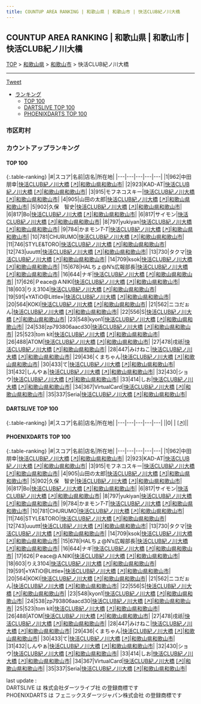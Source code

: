 ```yaml
---
title: COUNTUP AREA RANKING | 和歌山県 | 和歌山市 | 快活CLUB紀ノ川大橋
---
```

## COUNTUP AREA RANKING | 和歌山県 | 和歌山市 | 快活CLUB紀ノ川大橋

[TOP](/darts/rank/) > [和歌山県](/darts/rank/和歌山県/) > [和歌山市](/darts/rank/和歌山県/和歌山市/) > 快活CLUB紀ノ川大橋

___

<a href="https://twitter.com/share?ref_src=twsrc%5Etfw" data-text="COUNTUP AREA RANKING | 和歌山県和歌山市快活CLUB紀ノ川大橋" class="twitter-share-button" data-hashtags="DARTSLIVE,PHOENIXDARTS,darts,ダーツ" data-show-count="false">Tweet</a>

* [ランキング](#カウントアップランキング)
    * [TOP 100](#top-100)
    * [DARTSLIVE TOP 100](#dartslive-top-100)
    * [PHOENIXDARTS TOP 100](#phoenixdarts-top-100)

### 市区町村

<ul>

</ul>

### カウントアップランキング

#### TOP 100



{:.table-ranking}
|#|スコア|名前|店名|所在地|
|---|---|---|---|---|
|1|962|<span class="rank-name-pd">中田 朋幸</span>|<a href="/darts/rank/shops/55724.html">快活CLUB紀ノ川大橋</a> <a href="https://vs.phoenixdarts.com/jp/shop/shopDetailInfo/s_55724?s_seq=55724">[↗]</a>|<a href="/darts/rank/和歌山県/和歌山市">和歌山県和歌山市</a>|
|2|923|<span class="rank-name-pd">KAD-AT</span>|<a href="/darts/rank/shops/55724.html">快活CLUB紀ノ川大橋</a> <a href="https://vs.phoenixdarts.com/jp/shop/shopDetailInfo/s_55724?s_seq=55724">[↗]</a>|<a href="/darts/rank/和歌山県/和歌山市">和歌山県和歌山市</a>|
|3|915|<span class="rank-name-pd">モフネコスキー</span>|<a href="/darts/rank/shops/55724.html">快活CLUB紀ノ川大橋</a> <a href="https://vs.phoenixdarts.com/jp/shop/shopDetailInfo/s_55724?s_seq=55724">[↗]</a>|<a href="/darts/rank/和歌山県/和歌山市">和歌山県和歌山市</a>|
|4|905|<span class="rank-name-pd">山田の太郎</span>|<a href="/darts/rank/shops/55724.html">快活CLUB紀ノ川大橋</a> <a href="https://vs.phoenixdarts.com/jp/shop/shopDetailInfo/s_55724?s_seq=55724">[↗]</a>|<a href="/darts/rank/和歌山県/和歌山市">和歌山県和歌山市</a>|
|5|902|<span class="rank-name-pd">久保　智史</span>|<a href="/darts/rank/shops/55724.html">快活CLUB紀ノ川大橋</a> <a href="https://vs.phoenixdarts.com/jp/shop/shopDetailInfo/s_55724?s_seq=55724">[↗]</a>|<a href="/darts/rank/和歌山県/和歌山市">和歌山県和歌山市</a>|
|6|817|<span class="rank-name-pd">Bo</span>|<a href="/darts/rank/shops/55724.html">快活CLUB紀ノ川大橋</a> <a href="https://vs.phoenixdarts.com/jp/shop/shopDetailInfo/s_55724?s_seq=55724">[↗]</a>|<a href="/darts/rank/和歌山県/和歌山市">和歌山県和歌山市</a>|
|6|817|<span class="rank-name-pd">サイモン</span>|<a href="/darts/rank/shops/55724.html">快活CLUB紀ノ川大橋</a> <a href="https://vs.phoenixdarts.com/jp/shop/shopDetailInfo/s_55724?s_seq=55724">[↗]</a>|<a href="/darts/rank/和歌山県/和歌山市">和歌山県和歌山市</a>|
|8|797|<span class="rank-name-pd">yukiyan</span>|<a href="/darts/rank/shops/55724.html">快活CLUB紀ノ川大橋</a> <a href="https://vs.phoenixdarts.com/jp/shop/shopDetailInfo/s_55724?s_seq=55724">[↗]</a>|<a href="/darts/rank/和歌山県/和歌山市">和歌山県和歌山市</a>|
|9|784|<span class="rank-name-pd">かまモン*T-T*</span>|<a href="/darts/rank/shops/55724.html">快活CLUB紀ノ川大橋</a> <a href="https://vs.phoenixdarts.com/jp/shop/shopDetailInfo/s_55724?s_seq=55724">[↗]</a>|<a href="/darts/rank/和歌山県/和歌山市">和歌山県和歌山市</a>|
|10|781|<span class="rank-name-pd">CHURUMO</span>|<a href="/darts/rank/shops/55724.html">快活CLUB紀ノ川大橋</a> <a href="https://vs.phoenixdarts.com/jp/shop/shopDetailInfo/s_55724?s_seq=55724">[↗]</a>|<a href="/darts/rank/和歌山県/和歌山市">和歌山県和歌山市</a>|
|11|746|<span class="rank-name-pd">STYLE&amp;TORO</span>|<a href="/darts/rank/shops/55724.html">快活CLUB紀ノ川大橋</a> <a href="https://vs.phoenixdarts.com/jp/shop/shopDetailInfo/s_55724?s_seq=55724">[↗]</a>|<a href="/darts/rank/和歌山県/和歌山市">和歌山県和歌山市</a>|
|12|743|<span class="rank-name-pd">uuuttt</span>|<a href="/darts/rank/shops/55724.html">快活CLUB紀ノ川大橋</a> <a href="https://vs.phoenixdarts.com/jp/shop/shopDetailInfo/s_55724?s_seq=55724">[↗]</a>|<a href="/darts/rank/和歌山県/和歌山市">和歌山県和歌山市</a>|
|13|730|<span class="rank-name-pd">タクマ</span>|<a href="/darts/rank/shops/55724.html">快活CLUB紀ノ川大橋</a> <a href="https://vs.phoenixdarts.com/jp/shop/shopDetailInfo/s_55724?s_seq=55724">[↗]</a>|<a href="/darts/rank/和歌山県/和歌山市">和歌山県和歌山市</a>|
|14|709|<span class="rank-name-pd">ksok</span>|<a href="/darts/rank/shops/55724.html">快活CLUB紀ノ川大橋</a> <a href="https://vs.phoenixdarts.com/jp/shop/shopDetailInfo/s_55724?s_seq=55724">[↗]</a>|<a href="/darts/rank/和歌山県/和歌山市">和歌山県和歌山市</a>|
|15|678|<span class="rank-name-pd">HALちょ@N’s広報部長</span>|<a href="/darts/rank/shops/55724.html">快活CLUB紀ノ川大橋</a> <a href="https://vs.phoenixdarts.com/jp/shop/shopDetailInfo/s_55724?s_seq=55724">[↗]</a>|<a href="/darts/rank/和歌山県/和歌山市">和歌山県和歌山市</a>|
|16|644|<span class="rank-name-pd">ナギ</span>|<a href="/darts/rank/shops/55724.html">快活CLUB紀ノ川大橋</a> <a href="https://vs.phoenixdarts.com/jp/shop/shopDetailInfo/s_55724?s_seq=55724">[↗]</a>|<a href="/darts/rank/和歌山県/和歌山市">和歌山県和歌山市</a>|
|17|626|<span class="rank-name-pd">Ｐeace@ＡNIKI</span>|<a href="/darts/rank/shops/55724.html">快活CLUB紀ノ川大橋</a> <a href="https://vs.phoenixdarts.com/jp/shop/shopDetailInfo/s_55724?s_seq=55724">[↗]</a>|<a href="/darts/rank/和歌山県/和歌山市">和歌山県和歌山市</a>|
|18|603|<span class="rank-name-pd">りえ3104</span>|<a href="/darts/rank/shops/55724.html">快活CLUB紀ノ川大橋</a> <a href="https://vs.phoenixdarts.com/jp/shop/shopDetailInfo/s_55724?s_seq=55724">[↗]</a>|<a href="/darts/rank/和歌山県/和歌山市">和歌山県和歌山市</a>|
|19|591|<span class="rank-name-pd">«YATiO@Little»</span>|<a href="/darts/rank/shops/55724.html">快活CLUB紀ノ川大橋</a> <a href="https://vs.phoenixdarts.com/jp/shop/shopDetailInfo/s_55724?s_seq=55724">[↗]</a>|<a href="/darts/rank/和歌山県/和歌山市">和歌山県和歌山市</a>|
|20|564|<span class="rank-name-pd">KOKI</span>|<a href="/darts/rank/shops/55724.html">快活CLUB紀ノ川大橋</a> <a href="https://vs.phoenixdarts.com/jp/shop/shopDetailInfo/s_55724?s_seq=55724">[↗]</a>|<a href="/darts/rank/和歌山県/和歌山市">和歌山県和歌山市</a>|
|21|562|<span class="rank-name-pd">ニコだぉん</span>|<a href="/darts/rank/shops/55724.html">快活CLUB紀ノ川大橋</a> <a href="https://vs.phoenixdarts.com/jp/shop/shopDetailInfo/s_55724?s_seq=55724">[↗]</a>|<a href="/darts/rank/和歌山県/和歌山市">和歌山県和歌山市</a>|
|22|556|<span class="rank-name-pd">S</span>|<a href="/darts/rank/shops/55724.html">快活CLUB紀ノ川大橋</a> <a href="https://vs.phoenixdarts.com/jp/shop/shopDetailInfo/s_55724?s_seq=55724">[↗]</a>|<a href="/darts/rank/和歌山県/和歌山市">和歌山県和歌山市</a>|
|23|548|<span class="rank-name-pd">kyon1</span>|<a href="/darts/rank/shops/55724.html">快活CLUB紀ノ川大橋</a> <a href="https://vs.phoenixdarts.com/jp/shop/shopDetailInfo/s_55724?s_seq=55724">[↗]</a>|<a href="/darts/rank/和歌山県/和歌山市">和歌山県和歌山市</a>|
|24|538|<span class="rank-name-pd">zp793806aacd30</span>|<a href="/darts/rank/shops/55724.html">快活CLUB紀ノ川大橋</a> <a href="https://vs.phoenixdarts.com/jp/shop/shopDetailInfo/s_55724?s_seq=55724">[↗]</a>|<a href="/darts/rank/和歌山県/和歌山市">和歌山県和歌山市</a>|
|25|523|<span class="rank-name-pd">tom kit</span>|<a href="/darts/rank/shops/55724.html">快活CLUB紀ノ川大橋</a> <a href="https://vs.phoenixdarts.com/jp/shop/shopDetailInfo/s_55724?s_seq=55724">[↗]</a>|<a href="/darts/rank/和歌山県/和歌山市">和歌山県和歌山市</a>|
|26|488|<span class="rank-name-pd">ATOM</span>|<a href="/darts/rank/shops/55724.html">快活CLUB紀ノ川大橋</a> <a href="https://vs.phoenixdarts.com/jp/shop/shopDetailInfo/s_55724?s_seq=55724">[↗]</a>|<a href="/darts/rank/和歌山県/和歌山市">和歌山県和歌山市</a>|
|27|478|<span class="rank-name-pd">戌祇</span>|<a href="/darts/rank/shops/55724.html">快活CLUB紀ノ川大橋</a> <a href="https://vs.phoenixdarts.com/jp/shop/shopDetailInfo/s_55724?s_seq=55724">[↗]</a>|<a href="/darts/rank/和歌山県/和歌山市">和歌山県和歌山市</a>|
|28|447|<span class="rank-name-pd">みけねこ</span>|<a href="/darts/rank/shops/55724.html">快活CLUB紀ノ川大橋</a> <a href="https://vs.phoenixdarts.com/jp/shop/shopDetailInfo/s_55724?s_seq=55724">[↗]</a>|<a href="/darts/rank/和歌山県/和歌山市">和歌山県和歌山市</a>|
|29|436|<span class="rank-name-pd">くまちゃん</span>|<a href="/darts/rank/shops/55724.html">快活CLUB紀ノ川大橋</a> <a href="https://vs.phoenixdarts.com/jp/shop/shopDetailInfo/s_55724?s_seq=55724">[↗]</a>|<a href="/darts/rank/和歌山県/和歌山市">和歌山県和歌山市</a>|
|30|433|<span class="rank-name-pd">て</span>|<a href="/darts/rank/shops/55724.html">快活CLUB紀ノ川大橋</a> <a href="https://vs.phoenixdarts.com/jp/shop/shopDetailInfo/s_55724?s_seq=55724">[↗]</a>|<a href="/darts/rank/和歌山県/和歌山市">和歌山県和歌山市</a>|
|31|432|<span class="rank-name-pd">しんやぁ</span>|<a href="/darts/rank/shops/55724.html">快活CLUB紀ノ川大橋</a> <a href="https://vs.phoenixdarts.com/jp/shop/shopDetailInfo/s_55724?s_seq=55724">[↗]</a>|<a href="/darts/rank/和歌山県/和歌山市">和歌山県和歌山市</a>|
|32|430|<span class="rank-name-pd">ショウ</span>|<a href="/darts/rank/shops/55724.html">快活CLUB紀ノ川大橋</a> <a href="https://vs.phoenixdarts.com/jp/shop/shopDetailInfo/s_55724?s_seq=55724">[↗]</a>|<a href="/darts/rank/和歌山県/和歌山市">和歌山県和歌山市</a>|
|33|414|<span class="rank-name-pd">しお</span>|<a href="/darts/rank/shops/55724.html">快活CLUB紀ノ川大橋</a> <a href="https://vs.phoenixdarts.com/jp/shop/shopDetailInfo/s_55724?s_seq=55724">[↗]</a>|<a href="/darts/rank/和歌山県/和歌山市">和歌山県和歌山市</a>|
|34|367|<span class="rank-name-pd">VirtualCard</span>|<a href="/darts/rank/shops/55724.html">快活CLUB紀ノ川大橋</a> <a href="https://vs.phoenixdarts.com/jp/shop/shopDetailInfo/s_55724?s_seq=55724">[↗]</a>|<a href="/darts/rank/和歌山県/和歌山市">和歌山県和歌山市</a>|
|35|337|<span class="rank-name-pd">Seria</span>|<a href="/darts/rank/shops/55724.html">快活CLUB紀ノ川大橋</a> <a href="https://vs.phoenixdarts.com/jp/shop/shopDetailInfo/s_55724?s_seq=55724">[↗]</a>|<a href="/darts/rank/和歌山県/和歌山市">和歌山県和歌山市</a>|


#### DARTSLIVE TOP 100



{:.table-ranking}
|#|スコア|名前|店名|所在地|
|---|---|---|---|---|
||0|<span class="rank-name-dl"> </span>|<a href="/darts/rank/shops/.html"></a> <a href="">[↗]</a>|<a href="/darts/rank//"></a>|


#### PHOENIXDARTS TOP 100



{:.table-ranking}
|#|スコア|名前|店名|所在地|
|---|---|---|---|---|
|1|962|<span class="rank-name-pd">中田 朋幸</span>|<a href="/darts/rank/shops/55724.html">快活CLUB紀ノ川大橋</a> <a href="https://vs.phoenixdarts.com/jp/shop/shopDetailInfo/s_55724?s_seq=55724">[↗]</a>|<a href="/darts/rank/和歌山県/和歌山市">和歌山県和歌山市</a>|
|2|923|<span class="rank-name-pd">KAD-AT</span>|<a href="/darts/rank/shops/55724.html">快活CLUB紀ノ川大橋</a> <a href="https://vs.phoenixdarts.com/jp/shop/shopDetailInfo/s_55724?s_seq=55724">[↗]</a>|<a href="/darts/rank/和歌山県/和歌山市">和歌山県和歌山市</a>|
|3|915|<span class="rank-name-pd">モフネコスキー</span>|<a href="/darts/rank/shops/55724.html">快活CLUB紀ノ川大橋</a> <a href="https://vs.phoenixdarts.com/jp/shop/shopDetailInfo/s_55724?s_seq=55724">[↗]</a>|<a href="/darts/rank/和歌山県/和歌山市">和歌山県和歌山市</a>|
|4|905|<span class="rank-name-pd">山田の太郎</span>|<a href="/darts/rank/shops/55724.html">快活CLUB紀ノ川大橋</a> <a href="https://vs.phoenixdarts.com/jp/shop/shopDetailInfo/s_55724?s_seq=55724">[↗]</a>|<a href="/darts/rank/和歌山県/和歌山市">和歌山県和歌山市</a>|
|5|902|<span class="rank-name-pd">久保　智史</span>|<a href="/darts/rank/shops/55724.html">快活CLUB紀ノ川大橋</a> <a href="https://vs.phoenixdarts.com/jp/shop/shopDetailInfo/s_55724?s_seq=55724">[↗]</a>|<a href="/darts/rank/和歌山県/和歌山市">和歌山県和歌山市</a>|
|6|817|<span class="rank-name-pd">Bo</span>|<a href="/darts/rank/shops/55724.html">快活CLUB紀ノ川大橋</a> <a href="https://vs.phoenixdarts.com/jp/shop/shopDetailInfo/s_55724?s_seq=55724">[↗]</a>|<a href="/darts/rank/和歌山県/和歌山市">和歌山県和歌山市</a>|
|6|817|<span class="rank-name-pd">サイモン</span>|<a href="/darts/rank/shops/55724.html">快活CLUB紀ノ川大橋</a> <a href="https://vs.phoenixdarts.com/jp/shop/shopDetailInfo/s_55724?s_seq=55724">[↗]</a>|<a href="/darts/rank/和歌山県/和歌山市">和歌山県和歌山市</a>|
|8|797|<span class="rank-name-pd">yukiyan</span>|<a href="/darts/rank/shops/55724.html">快活CLUB紀ノ川大橋</a> <a href="https://vs.phoenixdarts.com/jp/shop/shopDetailInfo/s_55724?s_seq=55724">[↗]</a>|<a href="/darts/rank/和歌山県/和歌山市">和歌山県和歌山市</a>|
|9|784|<span class="rank-name-pd">かまモン*T-T*</span>|<a href="/darts/rank/shops/55724.html">快活CLUB紀ノ川大橋</a> <a href="https://vs.phoenixdarts.com/jp/shop/shopDetailInfo/s_55724?s_seq=55724">[↗]</a>|<a href="/darts/rank/和歌山県/和歌山市">和歌山県和歌山市</a>|
|10|781|<span class="rank-name-pd">CHURUMO</span>|<a href="/darts/rank/shops/55724.html">快活CLUB紀ノ川大橋</a> <a href="https://vs.phoenixdarts.com/jp/shop/shopDetailInfo/s_55724?s_seq=55724">[↗]</a>|<a href="/darts/rank/和歌山県/和歌山市">和歌山県和歌山市</a>|
|11|746|<span class="rank-name-pd">STYLE&amp;TORO</span>|<a href="/darts/rank/shops/55724.html">快活CLUB紀ノ川大橋</a> <a href="https://vs.phoenixdarts.com/jp/shop/shopDetailInfo/s_55724?s_seq=55724">[↗]</a>|<a href="/darts/rank/和歌山県/和歌山市">和歌山県和歌山市</a>|
|12|743|<span class="rank-name-pd">uuuttt</span>|<a href="/darts/rank/shops/55724.html">快活CLUB紀ノ川大橋</a> <a href="https://vs.phoenixdarts.com/jp/shop/shopDetailInfo/s_55724?s_seq=55724">[↗]</a>|<a href="/darts/rank/和歌山県/和歌山市">和歌山県和歌山市</a>|
|13|730|<span class="rank-name-pd">タクマ</span>|<a href="/darts/rank/shops/55724.html">快活CLUB紀ノ川大橋</a> <a href="https://vs.phoenixdarts.com/jp/shop/shopDetailInfo/s_55724?s_seq=55724">[↗]</a>|<a href="/darts/rank/和歌山県/和歌山市">和歌山県和歌山市</a>|
|14|709|<span class="rank-name-pd">ksok</span>|<a href="/darts/rank/shops/55724.html">快活CLUB紀ノ川大橋</a> <a href="https://vs.phoenixdarts.com/jp/shop/shopDetailInfo/s_55724?s_seq=55724">[↗]</a>|<a href="/darts/rank/和歌山県/和歌山市">和歌山県和歌山市</a>|
|15|678|<span class="rank-name-pd">HALちょ@N’s広報部長</span>|<a href="/darts/rank/shops/55724.html">快活CLUB紀ノ川大橋</a> <a href="https://vs.phoenixdarts.com/jp/shop/shopDetailInfo/s_55724?s_seq=55724">[↗]</a>|<a href="/darts/rank/和歌山県/和歌山市">和歌山県和歌山市</a>|
|16|644|<span class="rank-name-pd">ナギ</span>|<a href="/darts/rank/shops/55724.html">快活CLUB紀ノ川大橋</a> <a href="https://vs.phoenixdarts.com/jp/shop/shopDetailInfo/s_55724?s_seq=55724">[↗]</a>|<a href="/darts/rank/和歌山県/和歌山市">和歌山県和歌山市</a>|
|17|626|<span class="rank-name-pd">Ｐeace@ＡNIKI</span>|<a href="/darts/rank/shops/55724.html">快活CLUB紀ノ川大橋</a> <a href="https://vs.phoenixdarts.com/jp/shop/shopDetailInfo/s_55724?s_seq=55724">[↗]</a>|<a href="/darts/rank/和歌山県/和歌山市">和歌山県和歌山市</a>|
|18|603|<span class="rank-name-pd">りえ3104</span>|<a href="/darts/rank/shops/55724.html">快活CLUB紀ノ川大橋</a> <a href="https://vs.phoenixdarts.com/jp/shop/shopDetailInfo/s_55724?s_seq=55724">[↗]</a>|<a href="/darts/rank/和歌山県/和歌山市">和歌山県和歌山市</a>|
|19|591|<span class="rank-name-pd">«YATiO@Little»</span>|<a href="/darts/rank/shops/55724.html">快活CLUB紀ノ川大橋</a> <a href="https://vs.phoenixdarts.com/jp/shop/shopDetailInfo/s_55724?s_seq=55724">[↗]</a>|<a href="/darts/rank/和歌山県/和歌山市">和歌山県和歌山市</a>|
|20|564|<span class="rank-name-pd">KOKI</span>|<a href="/darts/rank/shops/55724.html">快活CLUB紀ノ川大橋</a> <a href="https://vs.phoenixdarts.com/jp/shop/shopDetailInfo/s_55724?s_seq=55724">[↗]</a>|<a href="/darts/rank/和歌山県/和歌山市">和歌山県和歌山市</a>|
|21|562|<span class="rank-name-pd">ニコだぉん</span>|<a href="/darts/rank/shops/55724.html">快活CLUB紀ノ川大橋</a> <a href="https://vs.phoenixdarts.com/jp/shop/shopDetailInfo/s_55724?s_seq=55724">[↗]</a>|<a href="/darts/rank/和歌山県/和歌山市">和歌山県和歌山市</a>|
|22|556|<span class="rank-name-pd">S</span>|<a href="/darts/rank/shops/55724.html">快活CLUB紀ノ川大橋</a> <a href="https://vs.phoenixdarts.com/jp/shop/shopDetailInfo/s_55724?s_seq=55724">[↗]</a>|<a href="/darts/rank/和歌山県/和歌山市">和歌山県和歌山市</a>|
|23|548|<span class="rank-name-pd">kyon1</span>|<a href="/darts/rank/shops/55724.html">快活CLUB紀ノ川大橋</a> <a href="https://vs.phoenixdarts.com/jp/shop/shopDetailInfo/s_55724?s_seq=55724">[↗]</a>|<a href="/darts/rank/和歌山県/和歌山市">和歌山県和歌山市</a>|
|24|538|<span class="rank-name-pd">zp793806aacd30</span>|<a href="/darts/rank/shops/55724.html">快活CLUB紀ノ川大橋</a> <a href="https://vs.phoenixdarts.com/jp/shop/shopDetailInfo/s_55724?s_seq=55724">[↗]</a>|<a href="/darts/rank/和歌山県/和歌山市">和歌山県和歌山市</a>|
|25|523|<span class="rank-name-pd">tom kit</span>|<a href="/darts/rank/shops/55724.html">快活CLUB紀ノ川大橋</a> <a href="https://vs.phoenixdarts.com/jp/shop/shopDetailInfo/s_55724?s_seq=55724">[↗]</a>|<a href="/darts/rank/和歌山県/和歌山市">和歌山県和歌山市</a>|
|26|488|<span class="rank-name-pd">ATOM</span>|<a href="/darts/rank/shops/55724.html">快活CLUB紀ノ川大橋</a> <a href="https://vs.phoenixdarts.com/jp/shop/shopDetailInfo/s_55724?s_seq=55724">[↗]</a>|<a href="/darts/rank/和歌山県/和歌山市">和歌山県和歌山市</a>|
|27|478|<span class="rank-name-pd">戌祇</span>|<a href="/darts/rank/shops/55724.html">快活CLUB紀ノ川大橋</a> <a href="https://vs.phoenixdarts.com/jp/shop/shopDetailInfo/s_55724?s_seq=55724">[↗]</a>|<a href="/darts/rank/和歌山県/和歌山市">和歌山県和歌山市</a>|
|28|447|<span class="rank-name-pd">みけねこ</span>|<a href="/darts/rank/shops/55724.html">快活CLUB紀ノ川大橋</a> <a href="https://vs.phoenixdarts.com/jp/shop/shopDetailInfo/s_55724?s_seq=55724">[↗]</a>|<a href="/darts/rank/和歌山県/和歌山市">和歌山県和歌山市</a>|
|29|436|<span class="rank-name-pd">くまちゃん</span>|<a href="/darts/rank/shops/55724.html">快活CLUB紀ノ川大橋</a> <a href="https://vs.phoenixdarts.com/jp/shop/shopDetailInfo/s_55724?s_seq=55724">[↗]</a>|<a href="/darts/rank/和歌山県/和歌山市">和歌山県和歌山市</a>|
|30|433|<span class="rank-name-pd">て</span>|<a href="/darts/rank/shops/55724.html">快活CLUB紀ノ川大橋</a> <a href="https://vs.phoenixdarts.com/jp/shop/shopDetailInfo/s_55724?s_seq=55724">[↗]</a>|<a href="/darts/rank/和歌山県/和歌山市">和歌山県和歌山市</a>|
|31|432|<span class="rank-name-pd">しんやぁ</span>|<a href="/darts/rank/shops/55724.html">快活CLUB紀ノ川大橋</a> <a href="https://vs.phoenixdarts.com/jp/shop/shopDetailInfo/s_55724?s_seq=55724">[↗]</a>|<a href="/darts/rank/和歌山県/和歌山市">和歌山県和歌山市</a>|
|32|430|<span class="rank-name-pd">ショウ</span>|<a href="/darts/rank/shops/55724.html">快活CLUB紀ノ川大橋</a> <a href="https://vs.phoenixdarts.com/jp/shop/shopDetailInfo/s_55724?s_seq=55724">[↗]</a>|<a href="/darts/rank/和歌山県/和歌山市">和歌山県和歌山市</a>|
|33|414|<span class="rank-name-pd">しお</span>|<a href="/darts/rank/shops/55724.html">快活CLUB紀ノ川大橋</a> <a href="https://vs.phoenixdarts.com/jp/shop/shopDetailInfo/s_55724?s_seq=55724">[↗]</a>|<a href="/darts/rank/和歌山県/和歌山市">和歌山県和歌山市</a>|
|34|367|<span class="rank-name-pd">VirtualCard</span>|<a href="/darts/rank/shops/55724.html">快活CLUB紀ノ川大橋</a> <a href="https://vs.phoenixdarts.com/jp/shop/shopDetailInfo/s_55724?s_seq=55724">[↗]</a>|<a href="/darts/rank/和歌山県/和歌山市">和歌山県和歌山市</a>|
|35|337|<span class="rank-name-pd">Seria</span>|<a href="/darts/rank/shops/55724.html">快活CLUB紀ノ川大橋</a> <a href="https://vs.phoenixdarts.com/jp/shop/shopDetailInfo/s_55724?s_seq=55724">[↗]</a>|<a href="/darts/rank/和歌山県/和歌山市">和歌山県和歌山市</a>|


<div class="footer border-top border-gray-light mt-5 pt-3 text-right text-gray">
    last update : <span style="font-weight: italic" id="foot_last_modified"></span><br />
    DARTSLIVE は 株式会社ダーツライブ社 の登録商標です<br />
    PHOENIXDARTS は フェニックスダーツジャパン株式会社 の登録商標です<br />
</div>

<script src="https://cdnjs.cloudflare.com/ajax/libs/jquery.tablesorter/2.31.3/js/jquery.tablesorter.min.js" integrity="sha512-qzgd5cYSZcosqpzpn7zF2ZId8f/8CHmFKZ8j7mU4OUXTNRd5g+ZHBPsgKEwoqxCtdQvExE5LprwwPAgoicguNg==" crossorigin="anonymous" referrerpolicy="no-referrer"></script>
<link rel="stylesheet" href="https://cdnjs.cloudflare.com/ajax/libs/jquery.tablesorter/2.31.3/css/theme.default.min.css" integrity="sha512-wghhOJkjQX0Lh3NSWvNKeZ0ZpNn+SPVXX1Qyc9OCaogADktxrBiBdKGDoqVUOyhStvMBmJQ8ZdMHiR3wuEq8+w==" crossorigin="anonymous" referrerpolicy="no-referrer" />
<script>
$(function() {
    $(".table-ranking").tablesorter({sortList:[[0, 0]]});
    $("#foot_last_modified").text(formatDate(new Date(document.lastModified), 'yyyy-MM-dd HH:mm:ss'));
});
</script>

<script async src="https://platform.twitter.com/widgets.js" charset="utf-8"></script>